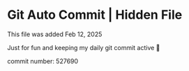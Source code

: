 # Git Auto Commit | Hidden File

This file was added Feb 12, 2025

Just for fun and keeping my daily git commit active 🤪

commit number: 527690
